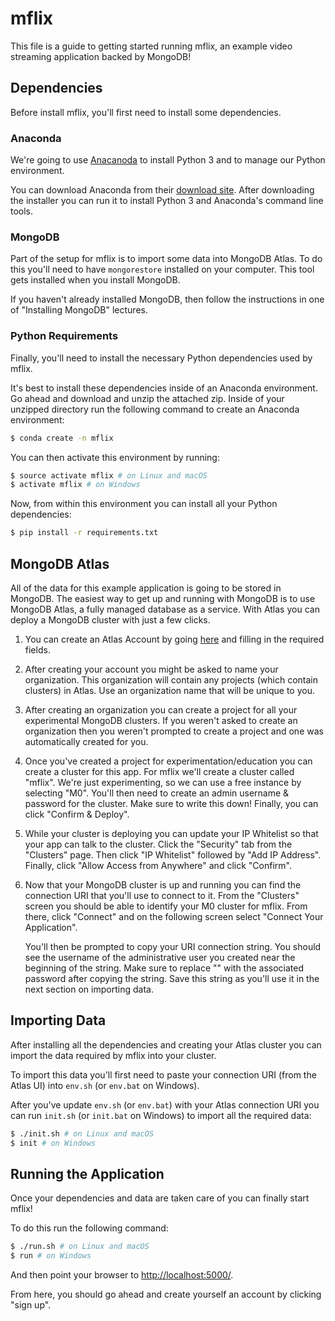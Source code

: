 # mflix

This file is a guide to getting started running mflix, an example video
streaming application backed by MongoDB!

## Dependencies

Before install mflix, you'll first need to install some dependencies.

### Anaconda

We're going to use [Anacanoda](https://anaconda.org/) to install Python 3 and
to manage our Python environment.

You can download Anaconda from their [download
site](https://www.anaconda.com/download/#macos). After downloading the
installer you can run it to install Python 3 and Anaconda's command line tools.

### MongoDB

Part of the setup for mflix is to import some data into MongoDB Atlas. To do
this you'll need to have `mongorestore` installed on your computer. This tool
gets installed when you install MongoDB.

If you haven't already installed MongoDB, then follow the instructions in one
of "Installing MongoDB" lectures.

### Python Requirements

Finally, you'll need to install the necessary Python dependencies used by
mflix.

It's best to install these dependencies inside of an Anaconda environment. Go
ahead and download and unzip the attached zip. Inside of your unzipped
directory run the following command to create an Anaconda environment:

```bash
$ conda create -n mflix
```

You can then activate this environment by running:

```bash
$ source activate mflix # on Linux and macOS
$ activate mflix # on Windows
```

Now, from within this environment you can install all your Python dependencies:

```bash
$ pip install -r requirements.txt
```

## MongoDB Atlas

All of the data for this example application is going to be stored in MongoDB.
The easiest way to get up and running with MongoDB is to use MongoDB Atlas, a
fully managed database as a service. With Atlas you can deploy a MongoDB
cluster with just a few clicks.

1. You can create an Atlas Account by going
   [here](https://cloud.mongodb.com/links/registerForAtlas) and filling in the
   required fields.

2. After creating your account you might be asked to name your organization.
   This organization will contain any projects (which contain clusters) in
   Atlas. Use an organization name that will be unique to you.

3. After creating an organization you can create a project for all your
   experimental MongoDB clusters. If you weren't asked to create an
   organization then you weren't prompted to create a project and one was
   automatically created for you.

4. Once you've created a project for experimentation/education you can create a
   cluster for this app. For mflix we'll create a cluster called "mflix". We're
   just experimenting, so we can use a free instance by selecting "M0". You'll
   then need to create an admin username & password for the cluster. Make sure
   to write this down! Finally, you can click "Confirm & Deploy".

5. While your cluster is deploying you can update your IP Whitelist so that
   your app can talk to the cluster. Click the "Security" tab from the
   "Clusters" page. Then click "IP Whitelist" followed by "Add IP Address".
   Finally, click "Allow Access from Anywhere" and click "Confirm".

6. Now that your MongoDB cluster is up and running you can find the connection
   URI that you'll use to connect to it. From the "Clusters" screen you should
   be able to identify your M0 cluster for mflix. From there, click "Connect"
   and on the following screen select "Connect Your Application".

   You'll then be prompted to copy your URI connection string. You should see
   the username of the administrative user you created near the beginning of
   the string. Make sure to replace "<PASSWORD>" with the associated password
   after copying the string. Save this string as you'll use it in the next
   section on importing data.

## Importing Data

After installing all the dependencies and creating your Atlas cluster you can
import the data required by mflix into your cluster.

To import this data you'll first need to paste your connection URI (from the
Atlas UI) into `env.sh` (or `env.bat` on Windows).

After you've update `env.sh` (or `env.bat`) with your Atlas connection URI you
can run `init.sh` (or `init.bat` on Windows) to import all the required data:

```bash
$ ./init.sh # on Linux and macOS
$ init # on Windows
```

## Running the Application

Once your dependencies and data are taken care of you can finally start mflix!

To do this run the following command:

```bash
$ ./run.sh # on Linux and macOS
$ run # on Windows
```

And then point your browser to [http://localhost:5000/](http://localhost:5000/).

From here, you should go ahead and create yourself an account by clicking "sign
up".
